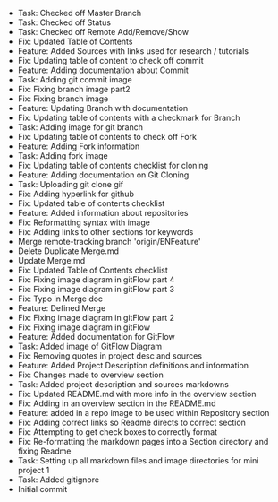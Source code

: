- Task: Checked off Master Branch
- Task: Checked off Status
- Task: Checked off Remote Add/Remove/Show
- Fix: Updated Table of Contents
- Feature: Added Sources with links used for research / tutorials
- Fix: Updating table of content to check off commit
- Feature: Adding documentation about Commit
- Task: Adding git commit image
- Fix: Fixing branch image part2
- Fix: Fixing branch image
- Feature: Updating Branch with documentation
- Fix: Updating table of contents with a checkmark for Branch
- Task: Adding image for git branch
- Fix: Updating table of contents to check off Fork
- Feature: Adding Fork information
- Task: Adding fork image
- Fix: Updating table of contents checklist for cloning
- Feature: Adding documentation on Git Cloning
- Task: Uploading git clone gif
- Fix: Adding hyperlink for github
- Fix: Updated table of contents checklist
- Feature: Added information about repositories
- Fix: Reformatting syntax with image
- Fix: Adding links to other sections for keywords
- Merge remote-tracking branch 'origin/ENFeature'
- Delete Duplicate Merge.md
- Update Merge.md
- Fix: Updated Table of Contents checklist
- Fix: Fixing image diagram in gitFlow part 4
- Fix: Fixing image diagram in gitFlow part 3
- Fix: Typo in Merge doc
- Feature: Defined Merge
- Fix: Fixing image diagram in gitFlow part 2
- Fix: Fixing image diagram in gitFlow
- Feature: Added documentation for GitFlow
- Task: Added image of GitFlow Diagram
- Fix: Removing quotes in project desc and sources
- Feature: Added Project Description definitions and information
- Fix: Changes made to overview section
- Task: Added project description and sources markdowns
- Fix: Updated README.md with more info in the overview section
- Fix: Adding in an overview section in the README.md
- Feature: added in a repo image to be used within Repository section
- Fix: Adding correct links so Readme directs to correct section
- Fix: Attempting to get check boxes to correctly format
- Fix: Re-formatting the markdown pages into a Section directory and fixing Readme
- Task: Setting up all markdown files and image directories for mini project 1
- Task: Added gitignore
- Initial commit
